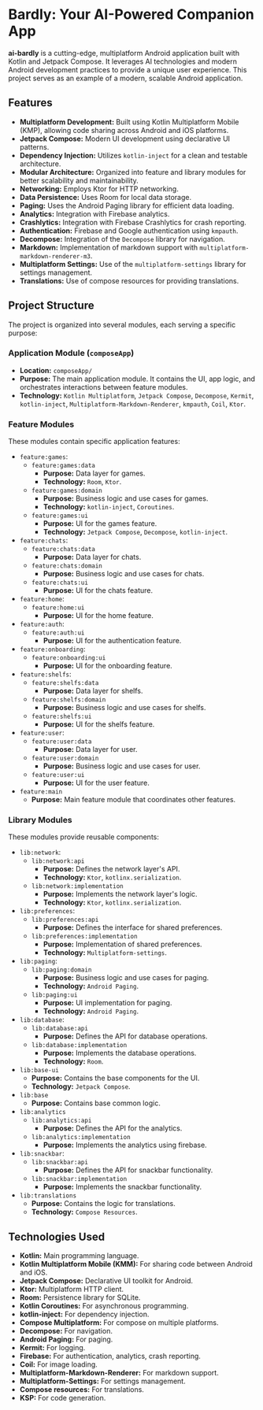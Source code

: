 # Bardly: Your AI-Powered Companion App

**ai-bardly** is a cutting-edge, multiplatform Android application built with Kotlin and Jetpack
Compose. It leverages AI technologies and modern Android development practices to provide a unique
user experience. This project serves as an example of a modern, scalable Android application.

## Features

- **Multiplatform Development:** Built using Kotlin Multiplatform Mobile (KMP), allowing code
  sharing across Android and iOS platforms.
- **Jetpack Compose:** Modern UI development using declarative UI patterns.
- **Dependency Injection:** Utilizes `kotlin-inject` for a clean and testable architecture.
- **Modular Architecture:** Organized into feature and library modules for better scalability and
  maintainability.
- **Networking:** Employs Ktor for HTTP networking.
- **Data Persistence:** Uses Room for local data storage.
- **Paging:** Uses the Android Paging library for efficient data loading.
- **Analytics:** Integration with Firebase analytics.
- **Crashlytics:** Integration with Firebase Crashlytics for crash reporting.
- **Authentication:** Firebase and Google authentication using `kmpauth`.
- **Decompose:** Integration of the `Decompose` library for navigation.
- **Markdown:** Implementation of markdown support with `multiplatform-markdown-renderer-m3`.
- **Multiplatform Settings:** Use of the `multiplatform-settings` library for settings management.
- **Translations:** Use of compose resources for providing translations.

## Project Structure

The project is organized into several modules, each serving a specific purpose:

### Application Module (`composeApp`)

- **Location:** `composeApp/`
- **Purpose:** The main application module. It contains the UI, app logic, and orchestrates
  interactions between feature modules.
- **Technology:** `Kotlin Multiplatform`, `Jetpack Compose`, `Decompose`, `Kermit`,
  `kotlin-inject`, `Multiplatform-Markdown-Renderer`, `kmpauth`, `Coil`, `Ktor`.

### Feature Modules

These modules contain specific application features:

- `feature:games`:
    - `feature:games:data`
        - **Purpose:** Data layer for games.
        - **Technology:** `Room`, `Ktor`.
    - `feature:games:domain`
        - **Purpose:** Business logic and use cases for games.
        - **Technology:** `kotlin-inject`, `Coroutines`.
    - `feature:games:ui`
        - **Purpose:** UI for the games feature.
        - **Technology:** `Jetpack Compose`, `Decompose`, `kotlin-inject`.
- `feature:chats`:
    - `feature:chats:data`
        - **Purpose:** Data layer for chats.
    - `feature:chats:domain`
        - **Purpose:** Business logic and use cases for chats.
    - `feature:chats:ui`
        - **Purpose:** UI for the chats feature.
- `feature:home`:
    - `feature:home:ui`
        - **Purpose:** UI for the home feature.
- `feature:auth`:
    - `feature:auth:ui`
        - **Purpose:** UI for the authentication feature.
- `feature:onboarding`:
    - `feature:onboarding:ui`
        - **Purpose:** UI for the onboarding feature.
- `feature:shelfs`:
    - `feature:shelfs:data`
        - **Purpose:** Data layer for shelfs.
    - `feature:shelfs:domain`
        - **Purpose:** Business logic and use cases for shelfs.
    - `feature:shelfs:ui`
        - **Purpose:** UI for the shelfs feature.
- `feature:user`:
    - `feature:user:data`
        - **Purpose:** Data layer for user.
    - `feature:user:domain`
        - **Purpose:** Business logic and use cases for user.
    - `feature:user:ui`
        - **Purpose:** UI for the user feature.
- `feature:main`
    - **Purpose:** Main feature module that coordinates other features.

### Library Modules

These modules provide reusable components:

- `lib:network`:
    - `lib:network:api`
        - **Purpose:** Defines the network layer's API.
        - **Technology:** `Ktor`, `kotlinx.serialization`.
    - `lib:network:implementation`
        - **Purpose:** Implements the network layer's logic.
        - **Technology:** `Ktor`, `kotlinx.serialization`.
- `lib:preferences`:
    - `lib:preferences:api`
        - **Purpose:** Defines the interface for shared preferences.
    - `lib:preferences:implementation`
        - **Purpose:** Implementation of shared preferences.
        - **Technology:** `Multiplatform-settings`.
- `lib:paging`:
    - `lib:paging:domain`
        - **Purpose:** Business logic and use cases for paging.
        - **Technology:** `Android Paging`.
    - `lib:paging:ui`
        - **Purpose:** UI implementation for paging.
        - **Technology:** `Android Paging`.
- `lib:database`:
    - `lib:database:api`
        - **Purpose:** Defines the API for database operations.
    - `lib:database:implementation`
        - **Purpose:** Implements the database operations.
        - **Technology:** `Room`.
- `lib:base-ui`
    - **Purpose:** Contains the base components for the UI.
    - **Technology:** `Jetpack Compose`.
- `lib:base`
    - **Purpose:** Contains base common logic.
- `lib:analytics`
    - `lib:analytics:api`
        - **Purpose:** Defines the API for the analytics.
    - `lib:analytics:implementation`
        - **Purpose:** Implements the analytics using firebase.
- `lib:snackbar`:
    - `lib:snackbar:api`
        - **Purpose:** Defines the API for snackbar functionality.
    - `lib:snackbar:implementation`
        - **Purpose:** Implements the snackbar functionality.
- `lib:translations`
    - **Purpose:** Contains the logic for translations.
    - **Technology:** `Compose Resources`.

## Technologies Used

- **Kotlin:** Main programming language.
- **Kotlin Multiplatform Mobile (KMM):** For sharing code between Android and iOS.
- **Jetpack Compose:** Declarative UI toolkit for Android.
- **Ktor:** Multiplatform HTTP client.
- **Room:** Persistence library for SQLite.
- **Kotlin Coroutines:** For asynchronous programming.
- **kotlin-inject:** For dependency injection.
- **Compose Multiplatform:** For compose on multiple platforms.
- **Decompose:** For navigation.
- **Android Paging:** For paging.
- **Kermit:** For logging.
- **Firebase:** For authentication, analytics, crash reporting.
- **Coil:** For image loading.
- **Multiplatform-Markdown-Renderer:** For markdown support.
- **Multiplatform-Settings:** For settings management.
- **Compose resources:** For translations.
- **KSP:** For code generation.
